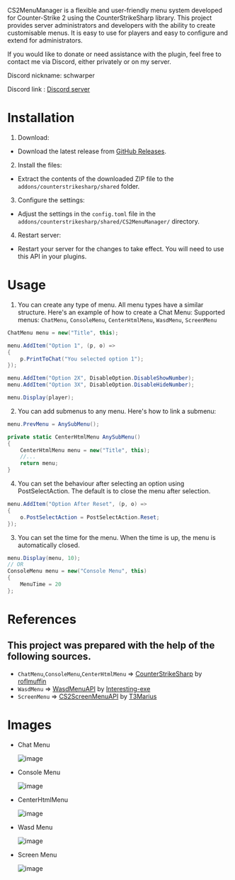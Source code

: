 CS2MenuManager is a flexible and user-friendly menu system developed for Counter-Strike 2 using the CounterStrikeSharp library. This project provides server administrators and developers with the ability to create customisable menus. It is easy to use for players and easy to configure and extend for administrators.

If you would like to donate or need assistance with the plugin, feel free to contact me via Discord, either privately or on my server.

Discord nickname: schwarper

Discord link : [Discord server](https://discord.gg/4zQfUzjk36)

# Installation 

1. Download:
* Download the latest release from [GitHub Releases](https://github.com/schwarper/CS2MenuManager/releases).
2. Install the files:
* Extract the contents of the downloaded ZIP file to the `addons/counterstrikesharp/shared` folder.
3. Configure the settings:
* Adjust the settings in the `config.toml` file in the `addons/counterstrikesharp/shared/CS2MenuManager/` directory.
4. Restart server:
* Restart your server for the changes to take effect. You will need to use this API in your plugins.

# Usage
1. You can create any type of menu. All menu types have a similar structure. Here's an example of how to create a Chat Menu:
Supported menus: `ChatMenu`, `ConsoleMenu`, `CenterHtmlMenu`, `WasdMenu`, `ScreenMenu`
```csharp
ChatMenu menu = new("Title", this);

menu.AddItem("Option 1", (p, o) =>
{
    p.PrintToChat("You selected option 1");
});

menu.AddItem("Option 2X", DisableOption.DisableShowNumber);
menu.AddItem("Option 3X", DisableOption.DisableHideNumber);

menu.Display(player);
```

2. You can add submenus to any menu. Here's how to link a submenu:
```csharp
menu.PrevMenu = AnySubMenu();

private static CenterHtmlMenu AnySubMenu()
{
    CenterHtmlMenu menu = new("Title", this);
    //...
    return menu;
}
```

4. You can set the behaviour after selecting an option using PostSelectAction. The default is to close the menu after selection.
```csharp
menu.AddItem("Option After Reset", (p, o) =>
{
    o.PostSelectAction = PostSelectAction.Reset;
});
```

3. You can set the time for the menu. When the time is up, the menu is automatically closed.
```csharp
menu.Display(menu, 10);
// OR
ConsoleMenu menu = new("Console Menu", this)
{
    MenuTime = 20
};
```

# References
## This project was prepared with the help of the following sources.
* `ChatMenu`,`ConsoleMenu`,`CenterHtmlMenu` => [CounterStrikeSharp](https://github.com/roflmuffin/CounterStrikeSharp) by [roflmuffin](https://github.com/roflmuffin)
* `WasdMenu` => [WasdMenuAPI](https://github.com/Interesting-exe/WASDMenuAPI) by [Interesting-exe](https://github.com/Interesting-exe)
* `ScreenMenu` => [CS2ScreenMenuAPI](https://github.com/T3Marius/CS2ScreenMenuAPI) by [T3Marius](https://github.com/T3Marius)

# Images
* Chat Menu

  ![image](https://github.com/user-attachments/assets/c14922aa-26cb-49d7-af50-c2e78f032c16)
* Console Menu

  ![image](https://github.com/user-attachments/assets/86d188a7-c7a3-4b8c-923e-c4fa2e81d9d1)
* CenterHtmlMenu

  ![image](https://github.com/user-attachments/assets/c0c0198a-01b1-46a1-8222-250b8ae1ec80)
* Wasd Menu

  ![image](https://github.com/user-attachments/assets/070db244-b47b-46d9-8a85-688e1b104a72)
* Screen Menu

  ![image](https://github.com/user-attachments/assets/54bc171f-c5f1-4d2c-88e2-4951395c9dae)





